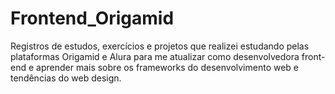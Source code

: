 # Frontend_Origamid
 Registros de estudos, exercícios e projetos que realizei estudando pelas plataformas Origamid e Alura para me atualizar como desenvolvedora front-end e aprender mais sobre os frameworks do desenvolvimento web e tendências do web design.
